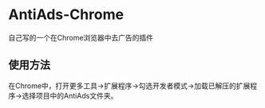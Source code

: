 # AntiAds-Chrome
自己写的一个在Chrome浏览器中去广告的插件

## 使用方法
在Chrome中，打开更多工具->扩展程序->勾选开发者模式->加载已解压的扩展程序->选择项目中的AntiAds文件夹。
